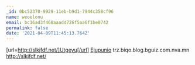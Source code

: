 ```yaml
---
_id: 0bc52370-9929-11eb-b9d1-7944c358cf96
name: weoelonu
email: bc16ad3f468aaadd726f5aa6f1be0742
permalink: false
date: '2021-04-09T11:45:13.764Z'
---
```

[url=http://slkjfdf.net/]Utgeyu[/url] <a href="http://slkjfdf.net/">Ejupunio</a> trz.biqo.blog.bguiz.com.nva.mn http://slkjfdf.net/
